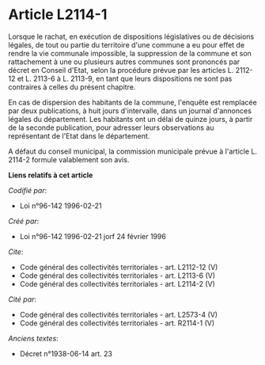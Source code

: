 # Article L2114-1

Lorsque le rachat, en exécution de dispositions législatives ou de décisions légales, de tout ou partie du territoire d'une
commune a eu pour effet de rendre la vie communale impossible, la suppression de la commune et son rattachement à une ou
plusieurs autres communes sont prononcés par décret en Conseil d'Etat, selon la procédure prévue par les articles L. 2112-12
et L. 2113-6 à L. 2113-9, en tant que leurs dispositions ne sont pas contraires à celles du présent chapitre. 

En cas de dispersion des habitants de la commune, l'enquête est remplacée par deux publications, à huit jours d'intervalle,
dans un journal d'annonces légales du département. Les habitants ont un délai de quinze jours, à partir de la seconde
publication, pour adresser leurs observations au représentant de l'Etat dans le département.

A défaut du conseil municipal, la commission municipale prévue à l'article L. 2114-2 formule valablement son avis.

**Liens relatifs à cet article**

_Codifié par_:

  - Loi n°96-142 1996-02-21

_Créé par_:

  - Loi n°96-142 1996-02-21 jorf 24 février 1996

_Cite_:

  - Code général des collectivités territoriales - art. L2112-12 (V)
  - Code général des collectivités territoriales - art. L2113-6 (V)
  - Code général des collectivités territoriales - art. L2114-2 (V)

_Cité par_:

  - Code général des collectivités territoriales - art. L2573-4 (V)
  - Code général des collectivités territoriales - art. R2114-1 (V)

_Anciens textes_:

  - Décret n°1938-06-14 art. 23
